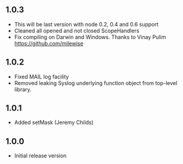 ## 1.0.3

* This will be last version with node 0.2, 0.4 and 0.6 support
* Cleaned all opened and not closed ScopeHandlers
* Fix compiling on Darwin and Windows. Thanks to Vinay Pulim https://github.com/milewise

## 1.0.2

* Fixed MAIL log facility
* Removed leaking Syslog underlying function object from top-level library.

## 1.0.1

* Added setMask (Jeremy Childs)

## 1.0.0

* Initial release version

